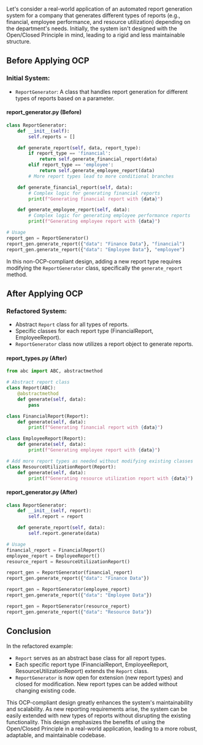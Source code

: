 
Let's consider a real-world application of an automated report generation system for a company that generates different types of reports (e.g., financial, employee performance, and resource utilization) depending on the department's needs. Initially, the system isn't designed with the Open/Closed Principle in mind, leading to a rigid and less maintainable structure.

## Before Applying OCP

### Initial System:

- `ReportGenerator`: A class that handles report generation for different types of reports based on a parameter.

#### report_generator.py (Before)

```python
class ReportGenerator:
    def __init__(self):
        self.reports = []

    def generate_report(self, data, report_type):
        if report_type == 'financial':
            return self.generate_financial_report(data)
        elif report_type == 'employee':
            return self.generate_employee_report(data)
        # More report types lead to more conditional branches

    def generate_financial_report(self, data):
        # Complex logic for generating financial reports
        print(f"Generating financial report with {data}")

    def generate_employee_report(self, data):
        # Complex logic for generating employee performance reports
        print(f"Generating employee report with {data}")

# Usage
report_gen = ReportGenerator()
report_gen.generate_report({"data": "Finance Data"}, "financial")
report_gen.generate_report({"data": "Employee Data"}, "employee")
```

In this non-OCP-compliant design, adding a new report type requires modifying the `ReportGenerator` class, specifically the `generate_report` method.

## After Applying OCP

### Refactored System:

- Abstract `Report` class for all types of reports.
- Specific classes for each report type (FinancialReport, EmployeeReport).
- `ReportGenerator` class now utilizes a report object to generate reports.

#### report_types.py (After)

```python
from abc import ABC, abstractmethod

# Abstract report class
class Report(ABC):
    @abstractmethod
    def generate(self, data):
        pass

class FinancialReport(Report):
    def generate(self, data):
        print(f"Generating financial report with {data}")

class EmployeeReport(Report):
    def generate(self, data):
        print(f"Generating employee report with {data}")

# Add more report types as needed without modifying existing classes
class ResourceUtilizationReport(Report):
    def generate(self, data):
        print(f"Generating resource utilization report with {data}")
```

#### report_generator.py (After)

```python
class ReportGenerator:
    def __init__(self, report):
        self.report = report

    def generate_report(self, data):
        self.report.generate(data)

# Usage
financial_report = FinancialReport()
employee_report = EmployeeReport()
resource_report = ResourceUtilizationReport()

report_gen = ReportGenerator(financial_report)
report_gen.generate_report({"data": "Finance Data"})

report_gen = ReportGenerator(employee_report)
report_gen.generate_report({"data": "Employee Data"})

report_gen = ReportGenerator(resource_report)
report_gen.generate_report({"data": "Resource Data"})
```

## Conclusion

In the refactored example:

- `Report` serves as an abstract base class for all report types.
- Each specific report type (FinancialReport, EmployeeReport, ResourceUtilizationReport) extends the `Report` class.
- `ReportGenerator` is now open for extension (new report types) and closed for modification. New report types can be added without changing existing code.

This OCP-compliant design greatly enhances the system's maintainability and scalability. As new reporting requirements arise, the system can be easily extended with new types of reports without disrupting the existing functionality. This design emphasizes the benefits of using the Open/Closed Principle in a real-world application, leading to a more robust, adaptable, and maintainable codebase.